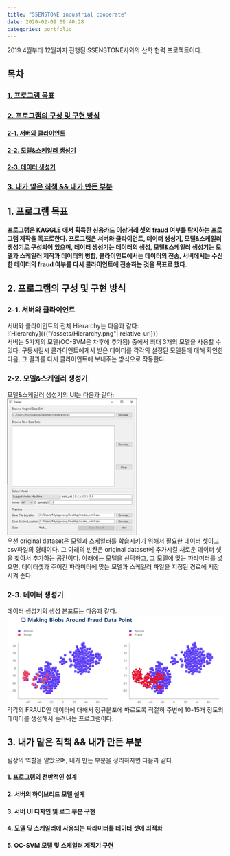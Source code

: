 ```yaml
---
title: "SSENSTONE industrial cooperate"
date: 2020-02-09 09:40:28
categories: portfolio 
---
```

<link rel="stylesheet" type="text/css" href="/assets/style.css">
<div class="content"> 2019 4월부터 12월까지 진행된 SSENSTONE사와의 산학 협력 프로젝트이다.</div>
    
    
## 목차
### [1. 프로그램 목표](https://worldeditory.github.io/portfolio/SSEN/#1-%ED%94%84%EB%A1%9C%EA%B7%B8%EB%9E%A8-%EB%AA%A9%ED%91%9C-1)
### [2. 프로그램의 구성 및 구현 방식](https://worldeditory.github.io/portfolio/SSEN/#2-%ED%94%84%EB%A1%9C%EA%B7%B8%EB%9E%A8%EC%9D%98-%EA%B5%AC%EC%84%B1-%EB%B0%8F-%EA%B5%AC%ED%98%84-%EB%B0%A9%EC%8B%9D-1)
#### [2-1. 서버와 클라이언트](https://worldeditory.github.io/portfolio/SSEN/#2-1-%EC%84%9C%EB%B2%84%EC%99%80-%ED%81%B4%EB%9D%BC%EC%9D%B4%EC%96%B8%ED%8A%B8-1)
#### [2-2. 모델&스케일러 생성기](https://worldeditory.github.io/portfolio/SSEN/#2-2-%EB%AA%A8%EB%8D%B8%EC%8A%A4%EC%BC%80%EC%9D%BC%EB%9F%AC-%EC%83%9D%EC%84%B1%EA%B8%B0-1)
#### [2-3. 데이터 생성기](https://worldeditory.github.io/portfolio/SSEN/#2-3-%EB%8D%B0%EC%9D%B4%ED%84%B0-%EC%83%9D%EC%84%B1%EA%B8%B0-1)
### [3. 내가 맡은 직책 && 내가 만든 부분](https://worldeditory.github.io/portfolio/SSEN/#3-%EB%82%B4%EA%B0%80-%EB%A7%A1%EC%9D%80-%EC%A7%81%EC%B1%85--%EB%82%B4%EA%B0%80-%EB%A7%8C%EB%93%A0-%EB%B6%80%EB%B6%84-1)
    
## 1. 프로그램 목표
#### 프로그램은 [KAGGLE](https://www.kaggle.com/mlg-ulb/creditcardfraud/) 에서 획득한 신용카드 이상거래 셋의 fraud 여부를 탐지하는 프로그램 제작을 목표로한다. 프로그램은 서버와 클라이언트, 데이터 생성기, 모델&스케일러 생성기로 구성되어 있으며, 데이터 생성기는 데이터의 생성, 모델&스케일러 생성기는 모델과 스케일러 제작과 데이터의 병합, 클라이언트에서는 데이터의 전송, 서버에서는 수신한 데이터의 fraud 여부를 다시 클라이언트에 전송하는 것을 목표로 했다.
    
## 2. 프로그램의 구성 및 구현 방식

### 2-1. 서버와 클라이언트
<div class="content">서버와 클라이언트의 전체 Hierarchy는 다음과 같다:</div>
![Hierarchy]({{"/assets/Hierarchy.png"| relative_url}})
<div class="content">서버는 5가지의 모델(OC-SVM은 차후에 추가됨) 중에서 최대 3개의 모델을 사용할 수 있다. 구동시킬시 클라이언트에게서 받은 데이터를 각각의 설정된 모델들에 대해 확인한 다음, 그 결과를 다시 클라이언트에 보내주는 방식으로 작동한다.</div>

### 2-2. 모델&스케일러 생성기
<div class="content">모델&스케일러 생성기의 UI는 다음과 같다:</div>
<img src="/assets/model.png" width="60%" height="60%" title="model">
<div class="content">우선 original dataset은 모델과 스케일러를 학습시키기 위해서 필요한 데이터 셋이고 csv파일의 형태이다. 그 아래의 빈칸은 original dataset에 추가시킬 새로운 데이터 셋을 찾아서 추가하는 공간이다. 아래에는 모델을 선택하고, 그 모델에 맞는 파라미터를 넣으면, 데이터셋과 주어진 파라미터에 맞는 모델과 스케일러 파일을 지정된 경로에 저장시켜 준다.</div>

### 2-3. 데이터 생성기
<div class="content">데이터 생성기의 생성 분포도는 다음과 같다.</div>
<img src="/assets/generator.png" title="generator">
<div class="content">각각의 FRAUD인 데이터에 대해서 정규분포에 따르도록 적절히 주변에 10-15개 정도의 데이터를 생성해서 늘려내는 프로그램이다.</div>

## 3. 내가 맡은 직책 && 내가 만든 부분
<div class="content"> 팀장의 역할을 맡았으며, 내가 만든 부분을 정리하자면 다음과 같다.</div>

#### 1. 프로그램의 전반적인 설계
#### 2. 서버의 하이브리드 모델 설계
#### 3. 서버 UI 디자인 및 로그 부분 구현
#### 4. 모델 및 스케일러에 사용되는 파라미터를 데이터 셋에 최적화
#### 5. OC-SVM 모델 및 스케일러 제작기 구현